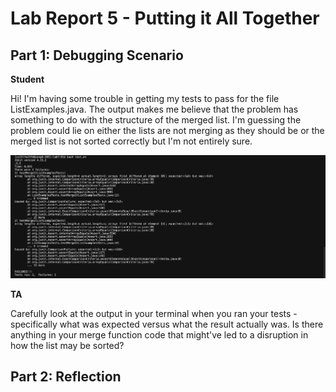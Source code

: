 # Lab Report 5 - Putting it All Together

## Part 1: Debugging Scenario

__Student__

Hi! I'm having some trouble in getting my tests to pass for the file ListExamples.java. The output makes me believe that the problem has something to do with the structure of the merged list. I'm guessing the problem could lie on either the lists are not merging as they should be or the merged list is not sorted correctly but I'm not entirely sure. 

![Debug Symptom Image](lab5-symptom.png)

__TA__

Carefully look at the output in your terminal when you ran your tests - specifically what was expected versus what the result actually was. Is there anything in your merge function code that might've led to a disruption in how the list may be sorted?

## Part 2: Reflection
